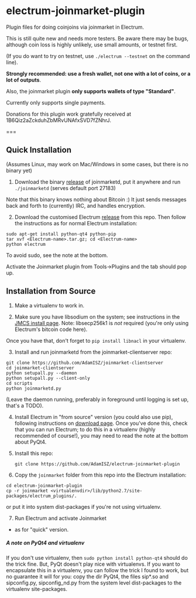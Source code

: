 # electrum-joinmarket-plugin
Plugin files for doing coinjoins via joinmarket in Electrum.

This is still quite new and needs more testers. Be aware there may be bugs,
although coin loss is highly unlikely, use small amounts, or testnet first.

(If you do want to try on testnet, use `./electrum --testnet` on the command line).

**Strongly recommended: use a fresh wallet, not one with a lot of coins, or a lot of outputs**.

Also, the joinmarket plugin **only supports wallets of type "Standard"**.

Currently only supports single payments.

Donations for this plugin work gratefully received at 1B6Qiz2aZckduhZbMRvUNAfxSVD7fZNhrJ.

===

## Quick Installation

(Assumes Linux, may work on Mac/Windows in some cases, but there is no binary yet)

1. Download the binary [release](https://github.com/AdamISZ/joinmarket-clientserver/releases) of joinmarketd, put it anywhere and run `./joinmarketd` (serves default port 27183)

Note that this binary knows nothing about Bitcoin :) It just sends messages back and forth to (currently) IRC, and handles encryption.

2. Download the customised Electrum [release](https://github.com/AdamISZ/electrum-joinmarket-plugin/releases) from this repo. Then follow the instructions as for normal Electrum installation:
 
```
sudo apt-get install python-qt4 python-pip
tar xvf <Electrum-name>.tar.gz; cd <Electrum-name>
python electrum
```

To avoid sudo, see the note at the bottom.

Activate the Joinmarket plugin from Tools->Plugins and the tab should pop up.

## Installation from Source

1. Make a virtualenv to work in.

2. Make sure you have libsodium on the system; see instructions in the [JMCS install page](https://github.com/AdamISZ/joinmarket-clientserver/blob/master/docs/INSTALL.md).
 Note: libsecp256k1 is *not* required (you're only using Electrum's bitcoin code here).
 
 Once you have that, don't forget to `pip install libnacl` in your virtualenv.
 
3. Install and run joinmarketd from the joinmarket-clientserver repo:

```
git clone https://github.com/AdamISZ/joinmarket-clientserver
cd joinmarket-clientserver
python setupall.py --daemon
python setupall.py --client-only
cd scripts
python joinmarketd.py
```
 
 (Leave the daemon running, preferably in foreground until logging is set up, that's a TODO).

4. Install Electrum in "from source" version (you could also use pip), following instructions on [download page](https://electrum.org/#download).
 Once you've done this, check that you can run Electrum; to do this in a virtualenv (highly recommended of course!),
 you may need to read the note at the bottom about PyQt4.
 
3. Install this repo:
 
    `git clone https://github.com/AdamISZ/electrum-joinmarket-plugin`
 
4. Copy the `joinmarket` folder from this repo into the Electrum installation:
 
```
cd electrum-joinmarket-plugin
cp -r joinmarket <virtualenvdir>/lib/python2.7/site-packages/electrum_plugins/.
```
  
 or put it into system dist-packages if you're not using virtualenv.
 
7. Run Electrum and activate Joinmarket
 - as for "quick" version.


##### A note on PyQt4 and virtualenv

If you don't use virtualenv, then `sudo python install python-qt4` should do the trick fine.
But, PyQt doesn't play nice with virtualenvs. If you want to encapsulate this in a virtualenv,
you can follow the trick I found to work, but no guarantee it will for you:
copy the dir PyQt4, the files sip*.so and sipconfig.py, sipconfig_nd.py from the
system level dist-packages to the virtualenv site-packages.
